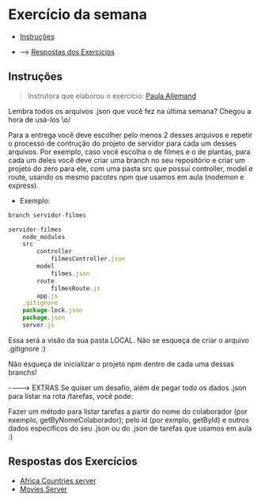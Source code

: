 # Exercício da semana

- [Instruções](#Instruções)

- --> [Respostas dos Exercícios](#Respostas-dos-Exercícios)


## Instruções

> Instrutora que elaborou o exercício: [Paula Allemand](https://github.com/itsalle)

Lembra todos os arquivos .json que você fez na última semana?
Chegou a hora de usá-los \o/

Para a entrega você deve escolher pelo menos 2 desses arquivos e repetir o processo de contrução do projeto de servidor para cada um desses arquivos.
Por exemplo, caso você escolha o de filmes e o de plantas, para cada um deles você deve criar uma branch no seu repositório e criar um projeto do zero para ele, com uma pasta src que possui controller, model e route, usando os mesmo pacotes npm que usamos em aula (nodemon e express).

- Exemplo:
```js
branch servidor-filmes

servidor-filmes
    node_modules
    src
        controller
            filmesController.json
        model
            filmes.json
        route
            filmesRoute.js
        app.js
    .gitignore
    package-lock.json
    package.json
    server.js
```
Essa será a visão da sua pasta LOCAL. Não se esqueça de criar o arquivo .gitignore :)


Não esqueça de inicializar o projeto npm dentro de cada uma dessas branchs!

----> EXTRAS
Se quiser um desafio, além de pegar todo os dados .json para listar na rota /tarefas, você pode:

Fazer um método para listar tarefas a partir do nome do colaborador (por exemplo, getByNomeColaborador); pelo id (por exmplo, getById) e outros dados específicos do seu .json ou do .json de tarefas que usamos em aula :)

## Respostas dos Exercícios

- [Africa Countries server](https://github.com/marianavns/nodejs-arquitetura-mvc/tree/african-countries)
- [Movies Server](https://github.com/marianavns/nodejs-arquitetura-mvc/tree/movies)
